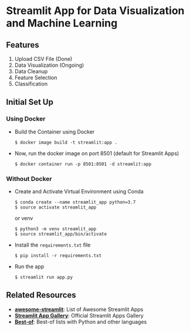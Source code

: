 # Streamlit App for Data Visualization and Machine Learning

## Features
1. Upload CSV File (Done)
2. Data Visualization (Ongoing)
3. Data Cleanup
4. Feature Selection
5. Classification

## Initial Set Up
### Using Docker
* Build the Container using Docker

    ```
    $ docker image build -t streamlit:app .
    ```

* Now, run the docker image on port 8501 (default for Streamlit Apps)
    ```
    $ docker container run -p 8501:8501 -d streamlit:app
    ```

### Without Docker
* Create and Activate Virtual Environment using Conda
    ```
    $ conda create --name streamlit_app python=3.7
    $ source activate streamlit_app
    ```
    
    or venv
    ```
    $ python3 -m venv streamlit_app
    $ source streamlit_app/bin/activate
    ```

* Install the `requirements.txt` file
    ```
    $ pip install -r requirements.txt
    ```

* Run the app
    ```
    $ streamlit run app.py
    ```


## Related Resources

- [**awesome-streamlit**](https://github.com/MarcSkovMadsen/awesome-streamlit): List of Awesome Streamlit Apps
- [**Streamlit App Gallery**](https://www.streamlit.io/gallery): Official Streamlit Apps Gallery
- [**Best-of**](https://best-of.org): Best-of lists with Python and other languages